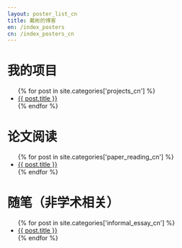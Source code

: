 ```yaml
---
layout: poster_list_cn
title: 戴彬的博客
en: /index_posters
cn: /index_posters_cn
---
```


# [](#header-1)我的项目
<ul>
  {% for post in site.categories['projects_cn'] %}
      <li><a href="{{ post.url }}">{{ post.title }}</a></li>
  {% endfor %}
</ul>

# [](#header-1)论文阅读
<ul>
  {% for post in site.categories['paper_reading_cn'] %}
      <li><a href="{{ post.url }}">{{ post.title }}</a></li>
  {% endfor %}
</ul>

# [](#header-1)随笔（非学术相关）
<ul>
  {% for post in site.categories['informal_essay_cn'] %}
      <li><a href="{{ post.url }}">{{ post.title }}</a></li>
  {% endfor %}
</ul>